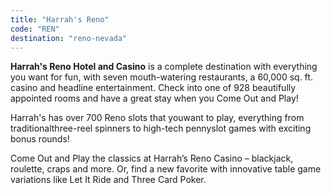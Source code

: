 ```yaml
---
title: "Harrah's Reno"
code: "REN"
destination: "reno-nevada"
---
```


**Harrah's Reno Hotel and Casino** is a complete destination with everything you want for fun, with seven mouth-watering restaurants, a 60,000 sq. ft. casino and headline entertainment. Check into one of 928 beautifully appointed rooms and have a great stay when you Come Out and Play!

Harrah's has over 700 Reno slots that youwant to play, everything from traditionalthree-reel spinners to high-tech pennyslot games with exciting bonus rounds!

Come Out and Play the classics at Harrah’s Reno Casino – blackjack, roulette, craps and more. Or, find a new favorite with innovative table game variations like Let It Ride and Three Card Poker.
  